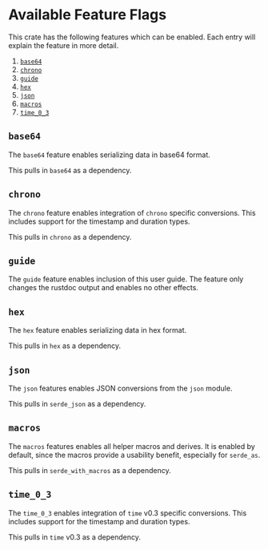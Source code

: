 # Available Feature Flags

This crate has the following features which can be enabled.
Each entry will explain the feature in more detail.

1. [`base64`](#base64)
2. [`chrono`](#chrono)
3. [`guide`](#guide)
4. [`hex`](#hex)
5. [`json`](#json)
6. [`macros`](#macros)
7. [`time_0_3`](#time_0_3)

## `base64`

The `base64` feature enables serializing data in base64 format.

This pulls in `base64` as a dependency.

## `chrono`

The `chrono` feature enables integration of `chrono` specific conversions.
This includes support for the timestamp and duration types.

This pulls in `chrono` as a dependency.

## `guide`

The `guide` feature enables inclusion of this user guide.
The feature only changes the rustdoc output and enables no other effects.

## `hex`

The `hex` feature enables serializing data in hex format.

This pulls in `hex` as a dependency.

## `json`

The `json` features enables JSON conversions from the `json` module.

This pulls in `serde_json` as a dependency.

## `macros`

The `macros` features enables all helper macros and derives.
It is enabled by default, since the macros provide a usability benefit, especially for `serde_as`.

This pulls in `serde_with_macros` as a dependency.

## `time_0_3`

The `time_0_3` enables integration of `time` v0.3 specific conversions.
This includes support for the timestamp and duration types.

This pulls in `time` v0.3 as a dependency.

